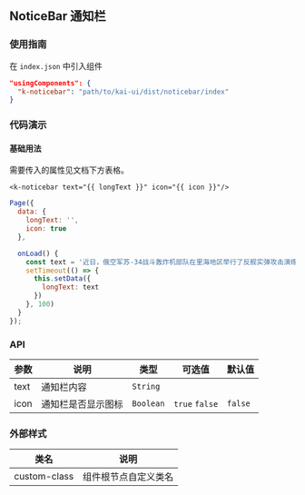 ## NoticeBar 通知栏

### 使用指南
在 `index.json` 中引入组件
```json
"usingComponents": {
  "k-noticebar": "path/to/kai-ui/dist/noticebar/index"
}
```

### 代码演示

#### 基础用法
需要传入的属性见文档下方表格。

```wxml
<k-noticebar text="{{ longText }}" icon="{{ icon }}"/>
```
```javascript
Page({
  data: {
    longText: '',
    icon: true
  },

  onLoad() {
    const text = '近日，俄空军苏-34战斗轰炸机部队在里海地区举行了反舰实弹攻击演练，其中罕见使用了Kh-31AD超音速反舰导弹，明显是针对先前美海军在环太军演中的反舰演习，本图集就此为您简析'
    setTimeout(() => {
      this.setData({
        longText: text
      })
    }, 100)
  }
});
```

### API

| 参数 | 说明 | 类型 | 可选值 | 默认值 |
|-----------|-----------|-----------|-----------|-------------|
| text | 通知栏内容 | `String` | ` ` | ` ` |
| icon | 通知栏是否显示图标 | `Boolean` | `true` `false` | `false` |

### 外部样式

| 类名 | 说明 |
|-----------|-----------|
| custom-class | 组件根节点自定义类名 |

